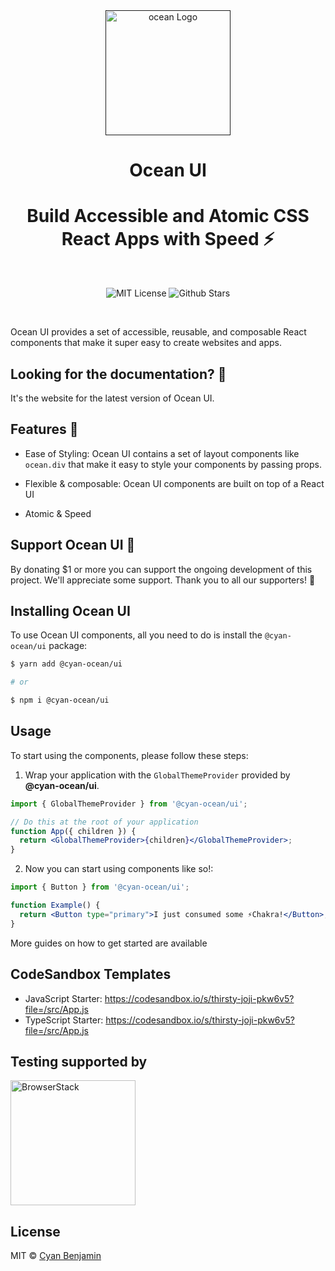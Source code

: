 <div align="center">
  <a href="" target="_blank">
    <img alt="ocean Logo" width="200" src="https://p9-juejin.byteimg.com/tos-cn-i-k3u1fbpfcp/d9a8cef008104ed38ced7a3a3e7bee72~tplv-k3u1fbpfcp-watermark.image?"/>
  </a>
</div>

<div align="center">
  <h1>Ocean UI</h1>
</div>

<h1 align="center">Build Accessible and Atomic CSS React Apps with Speed ⚡️</h1>
<br>

<p align="center">
  <img alt="MIT License" src="https://img.shields.io/badge/license-MIT-blue.svg" />
  <img alt="Github Stars" src="https://img.shields.io/github/stars/ocean" />
 
</p>

<br />

Ocean UI provides a set of accessible, reusable, and composable React
components that make it super easy to create websites and apps.

## Looking for the documentation? 📝

It's the website for the latest version of Ocean UI.

## Features 🚀

- Ease of Styling: Ocean UI contains a set of layout components like `ocean.div` that make it easy to style your components by passing props.

- Flexible & composable: Ocean UI components are built on top of a React UI
- Atomic & Speed

## Support Ocean UI 💖

By donating \$1 or more you can support the ongoing development of this project.
We'll appreciate some support. Thank you to all our supporters! 🙏

## Installing Ocean UI

To use Ocean UI components, all you need to do is install the
`@cyan-ocean/ui` package:

```sh
$ yarn add @cyan-ocean/ui

# or

$ npm i @cyan-ocean/ui
```

## Usage

To start using the components, please follow these steps:

1. Wrap your application with the `GlobalThemeProvider` provided by
   **@cyan-ocean/ui**.

```jsx
import { GlobalThemeProvider } from '@cyan-ocean/ui';

// Do this at the root of your application
function App({ children }) {
  return <GlobalThemeProvider>{children}</GlobalThemeProvider>;
}
```

2. Now you can start using components like so!:

```jsx
import { Button } from '@cyan-ocean/ui';

function Example() {
  return <Button type="primary">I just consumed some ⚡️Chakra!</Button>;
}
```

More guides on how to get started are available

## CodeSandbox Templates

- JavaScript Starter: https://codesandbox.io/s/thirsty-joji-pkw6v5?file=/src/App.js
- TypeScript Starter: https://codesandbox.io/s/thirsty-joji-pkw6v5?file=/src/App.js

## Testing supported by

<img width="200" src="https://i.imgur.com/eeuDARI.png" alt="BrowserStack"/>

## License

MIT © [Cyan Benjamin](https://github.com/Ryan-eng-del)
